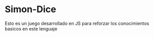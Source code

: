 # Simon-Dice
Esto es un juego desarrollado en JS para reforzar los conocimientos basicos en este lenguaje
